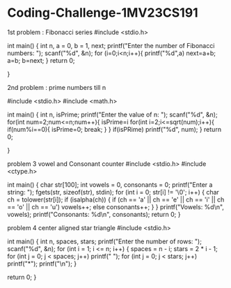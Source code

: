 # Coding-Challenge-1MV23CS191


1st problem : Fibonacci series 
#include <stdio.h>

int main() {
    int n, a = 0, b = 1, next;
    printf("Enter the number of Fibonacci numbers: ");
    scanf("%d", &n);
    for (i=0;i<n;i++){
        printf("%d",a)
        next=a+b;
        a=b;
        b=next;
      }
      return 0;
        
}



2nd problem : 
prime numbers till n

#include <stdio.h>
#include <math.h>

int main() {
    int n, isPrime;
    printf("Enter the value of n: ");
    scanf("%d", &n);
    for(int num=2;num<=n;num++){
        isPrime=i
        for(int i=2;i<=sqrt(num);i++){
            if(num%i==0){
                isPrime=0;
                break;
              }
        }
        if(isPRime)
           printf("%d", num);
    }
            return 0;
            

    
}







 problem 3 
 vowel and Consonant  counter 
 #include <stdio.h>
#include <ctype.h>

int main() {
    char str[100];
    int vowels = 0, consonants = 0;
     printf("Enter a string: ");
    fgets(str, sizeof(str), stdin);
    for (int i = 0; str[i] != '\0'; i++) {
        char ch = tolower(str[i]);
        if (isalpha(ch)) {
            if (ch == 'a' || ch == 'e' || ch == 'i' || ch == 'o' || ch == 'u')
                vowels++;
            else
                consonants++;
        }
    }
    printf("Vowels: %d\n", vowels);
    printf("Consonants: %d\n", consonants);
    return 0;
}



problem 4 
center aligned star triangle 
#include <stdio.h>

int main() {
    int n, spaces, stars;
    printf("Enter the number of rows: ");
    scanf("%d", &n);
    for (int i = 1; i <= n; i++) {
        spaces = n - i;
        stars = 2 * i - 1;
        for (int j = 0; j < spaces; j++)
            printf(" ");
        for (int j = 0; j < stars; j++)
            printf("*");
        printf("\n");
    }

  return 0;
}



